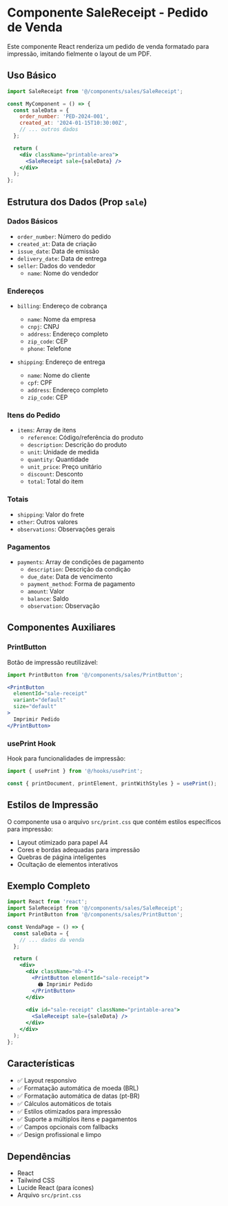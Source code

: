 # Componente SaleReceipt - Pedido de Venda

Este componente React renderiza um pedido de venda formatado para impressão, imitando fielmente o layout de um PDF.

## Uso Básico

```jsx
import SaleReceipt from '@/components/sales/SaleReceipt';

const MyComponent = () => {
  const saleData = {
    order_number: 'PED-2024-001',
    created_at: '2024-01-15T10:30:00Z',
    // ... outros dados
  };

  return (
    <div className="printable-area">
      <SaleReceipt sale={saleData} />
    </div>
  );
};
```

## Estrutura dos Dados (Prop `sale`)

### Dados Básicos
- `order_number`: Número do pedido
- `created_at`: Data de criação
- `issue_date`: Data de emissão
- `delivery_date`: Data de entrega
- `seller`: Dados do vendedor
  - `name`: Nome do vendedor

### Endereços
- `billing`: Endereço de cobrança
  - `name`: Nome da empresa
  - `cnpj`: CNPJ
  - `address`: Endereço completo
  - `zip_code`: CEP
  - `phone`: Telefone

- `shipping`: Endereço de entrega
  - `name`: Nome do cliente
  - `cpf`: CPF
  - `address`: Endereço completo
  - `zip_code`: CEP

### Itens do Pedido
- `items`: Array de itens
  - `reference`: Código/referência do produto
  - `description`: Descrição do produto
  - `unit`: Unidade de medida
  - `quantity`: Quantidade
  - `unit_price`: Preço unitário
  - `discount`: Desconto
  - `total`: Total do item

### Totais
- `shipping`: Valor do frete
- `other`: Outros valores
- `observations`: Observações gerais

### Pagamentos
- `payments`: Array de condições de pagamento
  - `description`: Descrição da condição
  - `due_date`: Data de vencimento
  - `payment_method`: Forma de pagamento
  - `amount`: Valor
  - `balance`: Saldo
  - `observation`: Observação

## Componentes Auxiliares

### PrintButton
Botão de impressão reutilizável:

```jsx
import PrintButton from '@/components/sales/PrintButton';

<PrintButton 
  elementId="sale-receipt"
  variant="default"
  size="default"
>
  Imprimir Pedido
</PrintButton>
```

### usePrint Hook
Hook para funcionalidades de impressão:

```jsx
import { usePrint } from '@/hooks/usePrint';

const { printDocument, printElement, printWithStyles } = usePrint();
```

## Estilos de Impressão

O componente usa o arquivo `src/print.css` que contém estilos específicos para impressão:

- Layout otimizado para papel A4
- Cores e bordas adequadas para impressão
- Quebras de página inteligentes
- Ocultação de elementos interativos

## Exemplo Completo

```jsx
import React from 'react';
import SaleReceipt from '@/components/sales/SaleReceipt';
import PrintButton from '@/components/sales/PrintButton';

const VendaPage = () => {
  const saleData = {
    // ... dados da venda
  };

  return (
    <div>
      <div className="mb-4">
        <PrintButton elementId="sale-receipt">
          🖨️ Imprimir Pedido
        </PrintButton>
      </div>
      
      <div id="sale-receipt" className="printable-area">
        <SaleReceipt sale={saleData} />
      </div>
    </div>
  );
};
```

## Características

- ✅ Layout responsivo
- ✅ Formatação automática de moeda (BRL)
- ✅ Formatação automática de datas (pt-BR)
- ✅ Cálculos automáticos de totais
- ✅ Estilos otimizados para impressão
- ✅ Suporte a múltiplos itens e pagamentos
- ✅ Campos opcionais com fallbacks
- ✅ Design profissional e limpo

## Dependências

- React
- Tailwind CSS
- Lucide React (para ícones)
- Arquivo `src/print.css`














